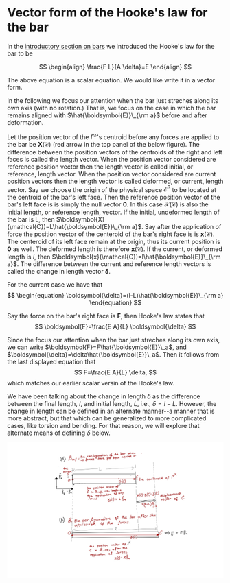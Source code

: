 # Vector form of the Hooke's law for the bar

In the [introductory section on bars](Bars.md) we introduced the Hooke's law for the bar to be

$$
\begin{align}
\frac{F L}{A \delta}=E
\end{align}
$$

The above equation is a scalar equation. We would like write it in a vector form. 

In the following we focus our attention when the bar just streches along its own axis (with no rotation.) That is, we focus on the case in which  the bar remains aligned with $\hat{\boldsymbol{E}}\_{\rm a}$ before and after deformation.

Let the position vector of the $\Gamma^{\mathscr{h}}$'s centroid before any forces are applied to the bar be $\boldsymbol{X}(\mathcal{C})$ (red arrow in the top panel of the below figure). The difference between the position vectors of the centroids of the right and left faces is called the length vector. When the position vector considered are reference position vector then the length vector is called initial, or reference, length vector. When the position vector considered are current position vectors then the length vector is called deformed, or current, length vector.  Say we choose the origin of the physical space $\mathcal{E}^3$ to be located at the centroid of the bar's left face. Then the reference position vector of the bar's left face is is simply the null vector $\boldsymbol{0}$. In this case $\mathcal{X}(\mathcal{C})$ is also the initial length, or reference length,  vector. If the initial, undeformed length of the bar is L, then $\boldsymbol{X}(\mathcal{C})=L\hat{\boldsymbol{E}}\_{\rm a}$. Say after  the application of force the position vector of the centeroid of the bar's right face is is $\boldsymbol{x}(\mathcal{C})$.  The centeroid of its left face remain at the origin, thus its current position is $\boldsymbol{0}$ as well.  The deformed length is therefore  $\boldsymbol{x}(\mathcal{C})$. If the current, or deformed length is $l$, then $\boldsymbol{x}(\mathcal{C})=l\hat{\boldsymbol{E}}\_{\rm a}$. The difference between the current and reference length vectors is called the change in length vector $\boldsymbol{\delta}$.   

For the current case we have that
$$
\begin{equation}
\boldsymbol{\delta}=(l-L)\hat{\boldsymbol{E}}\_{\rm a}
\end{equation}
$$

Say the force on the bar's right face is $\boldsymbol{F}$, then Hooke's law states that
$$
\boldsymbol{F}=\frac{E A}{L} \boldsymbol{\delta}
$$ 

Since the focus our attention when the bar just streches along its own axis, we can write $\boldsymbol{F}=F\hat{\boldsymbol{E}}\_a$, and $\boldsymbol{\delta}=\delta\hat{\boldsymbol{E}}\_a$. Then it follows from the last displayed equation that
$$
F=\frac{E A}{L} \delta,
$$ 
which matches our earlier scalar versin of the Hooke's law.

<!-- vector $\boldsymbol{u}(\mathcal{C})=\boldsymbol{x}(\mathcal{C})-\boldsymbol{X}(\mathcal{C})$ is called the displacement vector of $\mathcal{C}$. Since we don't talk about any other materials particles other the right face's centroid we write $\boldsymbol{x}(\mathcal{C})$, $\boldsymbol{X}(\mathcal{C})$, and $\boldsymbol{u}(\mathcal{C})$ simply as $\boldsymbol{x}$, $\boldsymbol{X}$, and $\boldsymbol{u}$, respectively. 

The vector  -->


We have been talking about the change in length $\delta$ as the difference between the final length, $l$, and initial length, $L$, i.e., $\delta=l-L$. However, the change in length can be defined in an alternate manner--a manner that is more abstract, but that which can be generalized to more complicated cases, like torsion and bending. For that reason, we will explore that alternate means of defining $\delta$ below. 


![](ClassNotes-7.jpg)
<!-- HK_TODO: In the figure u(C) needs to be chnaged to bold \dekta -->

